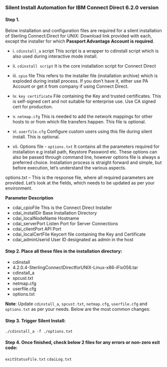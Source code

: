 ### Silent Install Automation for IBM Connect Direct 6.2.0 version


#### Step 1. 
Below installation and configuration files are required for a silent installation of Sterling Connect:Direct for UNIX:
Download link provided with each, except the installer for which **Passport Advantage Account is required**.

- i. ```cdinstall_a``` script
This script is a wrapper to cdinstall script which is also used during interactive mode install.

- ii. ```cdinstall script```
It is the core installation script for Connect Direct

- iii. ```cpio``` file
This refers to the installer file (installation archive) which is exploded during install process. If you don’t have it, either use PA Account or get it from company if using Connect Direct.

- iv. ```key certificate```
File containing the Key and trusted certificates. This is self-signed cert and not suitable for enterprise use. Use CA signed cert for production.

- v. ```netmap.cfg```
This is needed to add the network mappings for other hosts to or from which file transfers happen. This file is optional.

- vi. ```userfile.cfg```
Configure custom users using this file during silent install. This is optional.

- vii. Options file - ```options.txt```
It contains all the parameters required for installation e.g install path, Keystore Password etc. These options can also be passed through command line, however options file is always a preferred choice.
Installation process is straight forward and simple, but before execution, let’s understand the various aspects.

options.txt – This is the response file, where all required parameters are provided. Let’s look at the fields, which needs to be updated as per your environment.

**Parameter	            Description**
- cdai_cpioFile	    This is the Connect Direct Installer
- cdai_installDir	    Base Installation Directory
- cdai_localNodeName	    Hostname
- cdai_serverPort	    Listen Port for Server Connections
- cdai_clientPort	    API Port
- cdai_localCertFile	    Keycert file containing the Key and Certificate
- cdai_adminUserid	    User ID designated as admin in the host

#### Step 2. Place all these files in the installation directory:
- cdinstall
- 4.2.0.4-SterlingConnectDirectforUNIX-Linux-x86-iFix056.tar
- cdinstall_a
- spcust.txt
- netmap.cfg
- userfile.cfg
- options.txt

**Note**: Update ```cdinstall_a```, ```spcust.txt```, ```netmap.cfg```, ```userfile.cfg``` and ```options.txt``` as per your needs. Below are the most common changes:

#### Step 3. Trigger Silent Install:

```./cdinstall_a -f ./options.txt```

#### Step 4. Once finished, check below 2 files for any errors or non-zero exit code:

```exitStatusFile.txt```
```cdaiLog.txt```
